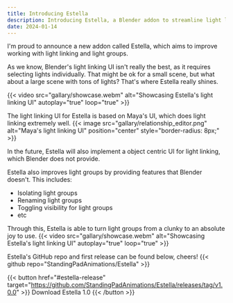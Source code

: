 ```yaml
---
title: Introducing Estella
description: Introducing Estella, a Blender addon to streamline light linking and grouping 
date: 2024-01-14
---
```


I'm proud to announce a new addon called Estella, which aims to improve working with light linking and light groups.

As we know, Blender's light linking UI isn't really the best, as it requires selecting lights individually. That might be ok for a small scene, but what about a large scene with tons of lights? That's where Estella really shines.

{{< video src="gallary/showcase.webm" alt="Showcasing Estella's light linking UI" autoplay="true" loop="true" >}}

The light linking UI for Estella is based on Maya's UI, which does light linking extremely well.
{{< image src="gallary/relationship_editor.png" alt="Maya's light linking UI" position="center" style="border-radius: 8px;" >}}

In the future, Estella will also implement a object centric UI for light linking, which Blender does not provide.

Estella also improves light groups by providing features that Blender doesn't. This includes: 
- Isolating light groups
- Renaming light groups
- Toggling visibility for light groups
- etc

Through this, Estella is able to turn light groups from a clunky to an absolute joy to use. 
{{< video src="gallary/showcase.webm" alt="Showcasing Estella's light linking UI" autoplay="true" loop="true" >}}

Estella's GitHub repo and first release can be found below, cheers!
{{< github repo="StandingPadAnimations/Estella" >}}

{{< button href="#estella-release" target="https://github.com/StandingPadAnimations/Estella/releases/tag/v1.0.0" >}}
Download Estella 1.0
{{< /button >}}
